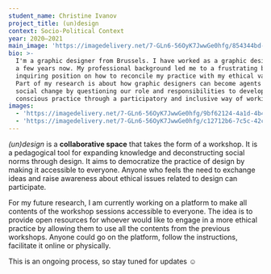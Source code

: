 ```yaml
---
student_name: Christine Ivanov
project_title: (un)design
context: Socio-Political Context
year: 2020—2021
main_image: 'https://imagedelivery.net/7-GLn6-56OyK7JwwGe0hfg/854344bd-54a2-4b5e-8534-33f81f66cf00'
bio: >-
  I'm a graphic designer from Brussels. I have worked as a graphic designer for
  a few years now. My professional background led me to a frustrating but
  inquiring position on how to reconcile my practice with my ethical values.
  Part of my research is about how graphic designers can become agents for
  social change by questioning our role and responsibilities to develop a more
  conscious practice through a participatory and inclusive way of working.
images:
  - 'https://imagedelivery.net/7-GLn6-56OyK7JwwGe0hfg/9bf62124-4a1d-4b42-31c3-e4a3c6a67300'
  - 'https://imagedelivery.net/7-GLn6-56OyK7JwwGe0hfg/c12712b6-7c5c-42c2-683e-1cc3e9d26a00'
---
```

*(un)design* is a **collaborative space** that takes the form of a workshop. It is a pedagogical tool for expanding knowledge and deconstructing social norms through design. It aims to democratize the practice of design by making it accessible to everyone. Anyone who feels the need to exchange ideas and raise awareness about ethical issues related to design can participate.

For my future research, I am currently working on a platform to make all contents of the workshop sessions accessible to everyone. The idea is to provide open resources for whoever would like to engage in a more ethical practice by allowing them to use all the contents from the previous workshops. Anyone could go on the platform, follow the instructions, facilitate it online or physically.

This is an ongoing process, so stay tuned for updates ☺